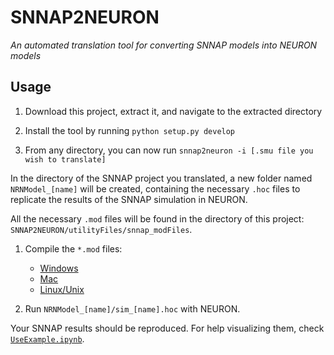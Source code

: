 # SNNAP2NEURON
*An automated translation tool for converting SNNAP models into NEURON models*

## Usage

1. Download this project, extract it, and navigate to the extracted directory

2. Install the tool by running `python setup.py develop`

3. From any directory, you can now run `snnap2neuron -i [.smu file you wish to translate]`

In the directory of the SNNAP project you translated, a new folder named
`NRNModel_[name]` will be created, containing the necessary `.hoc` files to
replicate the results of the SNNAP simulation in NEURON.

All the necessary `.mod` files will be found in the directory of this project:
`SNNAP2NEURON/utilityFiles/snnap_modFiles`.

1. Compile the `*.mod` files:

    - [Windows](https://www.neuron.yale.edu/neuron/static/docs/nmodl/mswin.html)
    - [Mac](https://www.neuron.yale.edu/neuron/static/docs/nmodl/macos.html)
    - [Linux/Unix](https://www.neuron.yale.edu/neuron/static/docs/nmodl/unix.html)

2. Run `NRNModel_[name]/sim_[name].hoc` with NEURON.

Your SNNAP results should be reproduced. For help visualizing them, check
[`UseExample.ipynb`](UseExample.ipynb).
